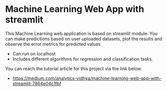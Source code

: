 # Machine Learning Web App with streamlit

This Machine Learning web application is based on streamlit module. You can make predictions based on user uploaded datasets, plot the results and observe the error metrics for predicted values

* Can run on localhost
* Includes different algorithms for regression and classification tasks.

You can reach the tutorial article for this project via the link below:
* https://medium.com/analytics-vidhya/machine-learning-web-app-with-streamlit-7864e04c1fbf
